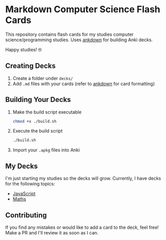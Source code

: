 # Markdown Computer Science Flash Cards

This repository contains flash cards for my studies computer science/programming studies. Uses [ankdown](https://github.com/benwr/ankdown) for building Anki decks.

Happy studies! 🤓

## Creating Decks

1. Create a folder under `decks/`
2. Add `.md` files with your cards (refer to [ankdown](https://github.com/benwr/ankdown) for card formatting)

## Building Your Decks

1. Make the build script executable

    ```bash
    chmod +x ./build.sh
    ```

2. Execute the build script

    ```bash
    ./build.sh
    ```

3. Import your `.apkg` files into Anki

## My Decks

I'm just starting my studies so the decks will grow. Currently, I have decks for the following topics:

- [JavaScript](decks/javascript.md)
- [Maths](decs/maths.md)

## Contributing

If you find any mistakes or would like to add a card to the deck, feel free! Make a PR and I'll review it as soon as I can.
